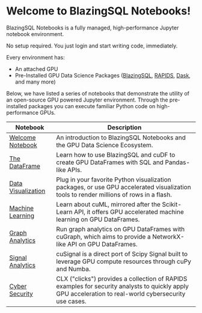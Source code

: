 # Welcome to BlazingSQL Notebooks!

BlazingSQL Notebooks is a fully managed, high-performance Jupyter notebook environment. 

No setup required. You just login and start writing code, immediately.

Every environment has:
* An attached GPU
* Pre-Installed GPU Data Science Packages ([BlazingSQL](https://github.com/BlazingDB/blazingsql), [RAPIDS](https://github.com/rapidsai), [Dask](https://github.com/dask), and many more)

Below, we have listed a series of notebooks that demonstrate the utility of an open-source GPU powered Jupyter environment. Through the pre-installed packages you can execute familiar Python code on high-performance GPUs.

| Notebook | Description 
|----------------|----------------|
| [Welcome Notebook](welcome.ipynb) | An introduction to BlazingSQL Notebooks and the GPU Data Science Ecosystem.
| [The DataFrame](intro_notebooks/bsql_cudf.ipynb) | Learn how to use BlazingSQL and cuDF to create GPU DataFrames with SQL and Pandas-like APIs.
| [Data Visualization](intro_notebooks/bsql_cudf.ipynb) | Plug in your favorite Python visualization packages, or use GPU accelerated visualization tools to render millions of rows in a flash.
| [Machine Learning](intro_notebooks/cuml.ipynb) | Learn about cuML, mirrored after the Scikit-Learn API, it offers GPU accelerated machine learning on GPU DataFrames.
| [Graph Analytics](intro_notebooks/cugraph.ipynb) | Run graph analytics on GPU DataFrames with cuGraph, which aims to provide a NetworkX-like API on GPU DataFrames.
| [Signal Analytics](intro_notebooks/cusignal.ipynb) | cuSignal is a direct port of     Scipy Signal built to leverage GPU compute resources through cuPy and Numba.
| [Cyber Security](intro_notebooks/clx.ipynb) | CLX ("clicks") provides a collection of RAPIDS examples for security analysts to quickly apply GPU acceleration to real-world cybersecurity use cases.
